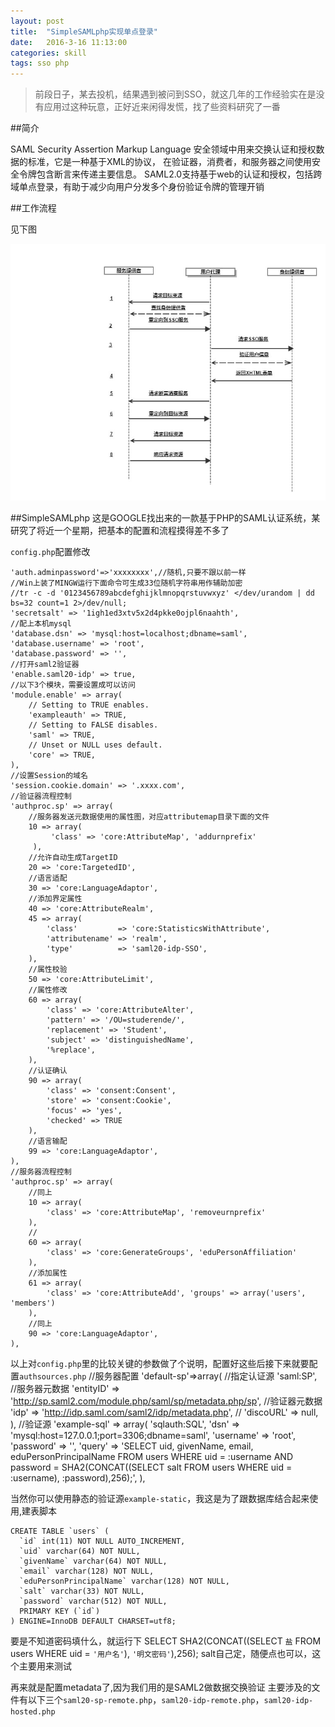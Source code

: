 ```yaml
---
layout: post
title:  "SimpleSAMLphp实现单点登录"
date:   2016-3-16 11:13:00
categories: skill
tags: sso php
---
```



>前段日子，某去投机，结果遇到被问到SSO，就这几年的工作经验实在是没有应用过这种玩意，正好近来闲得发慌，找了些资料研究了一番

##简介

SAML Security Assertion Markup Language
安全领域中用来交换认证和授权数据的标准，它是一种基于XML的协议，
在验证器，消费者，和服务器之间使用安全令牌包含断言来传递主要信息。
SAML2.0支持基于web的认证和授权，包括跨域单点登录，有助于减少向用户分发多个身份验证令牌的管理开销

<!-- more -->

##工作流程

见下图

![saml][1]


##SimpleSAMLphp
这是GOOGLE找出来的一款基于PHP的SAML认证系统，某研究了将近一个星期，把基本的配置和流程摸得差不多了

`config.php`配置修改

	'auth.adminpassword'=>'xxxxxxxx',//随机,只要不跟以前一样
	//Win上装了MINGW运行下面命令可生成33位随机字符串用作辅助加密
	//tr -c -d '0123456789abcdefghijklmnopqrstuvwxyz' </dev/urandom | dd bs=32 count=1 2>/dev/null;
	'secretsalt' => '1igh1ed3xtv5x2d4pkke0ojpl6naahth',
	//配上本机mysql
	'database.dsn' => 'mysql:host=localhost;dbname=saml',
    'database.username' => 'root',
    'database.password' => '',
	//打开saml2验证器
	'enable.saml20-idp' => true,
	//以下3个模块，需要设置成可以访问
	'module.enable' => array(
        // Setting to TRUE enables.
        'exampleauth' => TRUE,
        // Setting to FALSE disables.
        'saml' => TRUE,
        // Unset or NULL uses default.
        'core' => TRUE,
    ),
	//设置Session的域名
	'session.cookie.domain' => '.xxxx.com',
	//验证器流程控制
	'authproc.sp' => array(
		//服务器发送元数据使用的属性图，对应attributemap目录下面的文件
		10 => array(
             'class' => 'core:AttributeMap', 'addurnprefix'
         ),
		//允许自动生成TargetID
		20 => 'core:TargetedID',
		//语言适配
		30 => 'core:LanguageAdaptor',
		//添加界定属性
		40 => 'core:AttributeRealm',
		45 => array(
            'class'         => 'core:StatisticsWithAttribute',
            'attributename' => 'realm',
            'type'          => 'saml20-idp-SSO',
        ),
		//属性校验
		50 => 'core:AttributeLimit',
		//属性修改
		60 => array(
            'class' => 'core:AttributeAlter',
            'pattern' => '/OU=studerende/',
            'replacement' => 'Student',
            'subject' => 'distinguishedName',
            '%replace',
        ),
		//认证确认
		90 => array(
            'class' => 'consent:Consent',
            'store' => 'consent:Cookie',
            'focus' => 'yes',
            'checked' => TRUE
        ),
		//语言输配
		99 => 'core:LanguageAdaptor',
	),
	//服务器流程控制
	'authproc.sp' => array(
		//同上
		10 => array(
            'class' => 'core:AttributeMap', 'removeurnprefix'
        ),
		//
		60 => array(
            'class' => 'core:GenerateGroups', 'eduPersonAffiliation'
        ),
		//添加属性
        61 => array(
            'class' => 'core:AttributeAdd', 'groups' => array('users', 'members')
        ),
		//同上
		90 => 'core:LanguageAdaptor',
	),
	
以上对`config.php`里的比较关键的参数做了个说明，配置好这些后接下来就要配置`authsources.php`
	//服务器配置
	'default-sp'=>array(
		//指定认证源
		'saml:SP',
		//服务器元数据
		'entityID' => 'http://sp.saml2.com/module.php/saml/sp/metadata.php/sp',
		//验证器元数据
		'idp' => 'http://idp.saml.com/saml2/idp/metadata.php',
		//
		'discoURL' => null,
	),
	//验证源
	'example-sql' => array(
        'sqlauth:SQL',
        'dsn' => 'mysql:host=127.0.0.1;port=3306;dbname=saml',
        'username' => 'root',
        'password' => '',
        'query' => 'SELECT uid, givenName, email, eduPersonPrincipalName FROM users WHERE uid = :username AND password = SHA2(CONCAT((SELECT salt FROM users WHERE uid = :username), :password),256);',
    ),

当然你可以使用静态的验证源`example-static`，我这是为了跟数据库结合起来使用,建表脚本
	
	CREATE TABLE `users` (
	  `id` int(11) NOT NULL AUTO_INCREMENT,
	  `uid` varchar(64) NOT NULL,
	  `givenName` varchar(64) NOT NULL,
	  `email` varchar(128) NOT NULL,
	  `eduPersonPrincipalName` varchar(128) NOT NULL,
	  `salt` varchar(33) NOT NULL,
	  `password` varchar(512) NOT NULL,
	  PRIMARY KEY (`id`)
	) ENGINE=InnoDB DEFAULT CHARSET=utf8;
要是不知道密码填什么，就运行下
	SELECT SHA2(CONCAT((SELECT `盐` FROM users WHERE uid = `'用户名'`), `'明文密码'`),256);
salt自己定，随便点也可以，这个主要用来测试

再来就是配置metadata了,因为我们用的是SAML2做数据交换验证
主要涉及的文件有以下三个`saml20-sp-remote.php`，`saml20-idp-remote.php`，`saml20-idp-hosted.php`





	













[1]: /images/saml.jpg "xxxxxx"